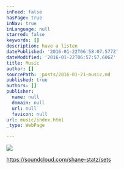 ```yaml
---
inFeed: false
hasPage: true
inNav: true
inLanguage: null
starred: false
keywords: []
description: have a listen
datePublished: '2016-01-22T06:58:07.577Z'
dateModified: '2016-01-22T06:57:57.606Z'
title: Music
author: []
sourcePath: _posts/2016-01-21-music.md
published: true
authors: []
publisher:
  name: null
  domain: null
  url: null
  favicon: null
url: music/index.html
_type: WebPage

---
```

![](https://the-grid-user-content.s3-us-west-2.amazonaws.com/e73216fc-e3b8-4c4c-bec2-c31d676881a4.jpg)

https://soundcloud.com/shane-statz/sets